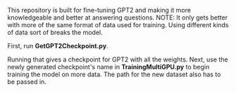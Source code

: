 This repository is built for fine-tuning GPT2 and making it more knowledgeable and better at answering questions. NOTE: It only gets better with more of the same format of data used for training. Using different kinds of data sort of breaks the model.

First, run **GetGPT2Checkpoint.py**. 

Running that gives a checkpoint for GPT2 with all the weights. Next, use the newly generated checkpoint's name in **TrainingMultiGPU.py** to begin training the model on more data. The path for the new dataset also has to be passed in. 
